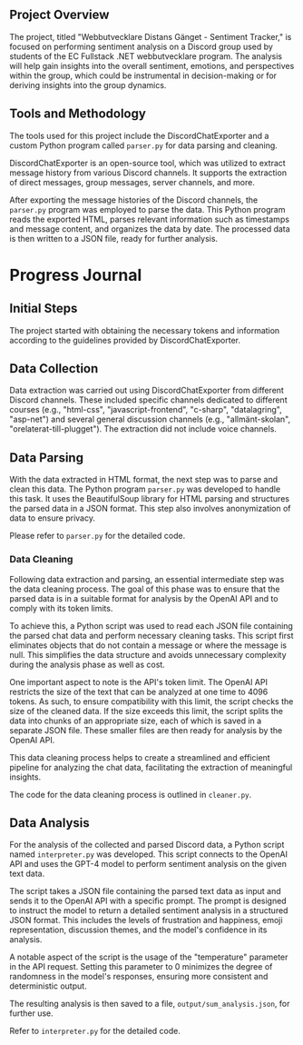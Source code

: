 ## Project Overview

The project, titled "Webbutvecklare Distans Gänget - Sentiment Tracker," is focused on performing sentiment analysis on a Discord group used by students of the EC Fullstack .NET webbutvecklare program. The analysis will help gain insights into the overall sentiment, emotions, and perspectives within the group, which could be instrumental in decision-making or for deriving insights into the group dynamics.

## Tools and Methodology

The tools used for this project include the DiscordChatExporter and a custom Python program called `parser.py` for data parsing and cleaning.

DiscordChatExporter is an open-source tool, which was utilized to extract message history from various Discord channels. It supports the extraction of direct messages, group messages, server channels, and more.

After exporting the message histories of the Discord channels, the `parser.py` program was employed to parse the data. This Python program reads the exported HTML, parses relevant information such as timestamps and message content, and organizes the data by date. The processed data is then written to a JSON file, ready for further analysis.

# Progress Journal

## Initial Steps

The project started with obtaining the necessary tokens and information according to the guidelines provided by DiscordChatExporter.

## Data Collection

Data extraction was carried out using DiscordChatExporter from different Discord channels. These included specific channels dedicated to different courses (e.g., "html-css", "javascript-frontend", "c-sharp", "datalagring", "asp-net") and several general discussion channels (e.g., "allmänt-skolan", "orelaterat-till-plugget"). The extraction did not include voice channels.

## Data Parsing

With the data extracted in HTML format, the next step was to parse and clean this data. The Python program `parser.py` was developed to handle this task. It uses the BeautifulSoup library for HTML parsing and structures the parsed data in a JSON format. This step also involves anonymization of data to ensure privacy.

Please refer to `parser.py` for the detailed code.

### Data Cleaning

Following data extraction and parsing, an essential intermediate step was the data cleaning process. The goal of this phase was to ensure that the parsed data is in a suitable format for analysis by the OpenAI API and to comply with its token limits.

To achieve this, a Python script was used to read each JSON file containing the parsed chat data and perform necessary cleaning tasks. This script first eliminates objects that do not contain a message or where the message is null. This simplifies the data structure and avoids unnecessary complexity during the analysis phase as well as cost.

One important aspect to note is the API's token limit. The OpenAI API restricts the size of the text that can be analyzed at one time to 4096 tokens. As such, to ensure compatibility with this limit, the script checks the size of the cleaned data. If the size exceeds this limit, the script splits the data into chunks of an appropriate size, each of which is saved in a separate JSON file. These smaller files are then ready for analysis by the OpenAI API.

This data cleaning process helps to create a streamlined and efficient pipeline for analyzing the chat data, facilitating the extraction of meaningful insights.

The code for the data cleaning process is outlined in `cleaner.py`.

## Data Analysis

For the analysis of the collected and parsed Discord data, a Python script named `interpreter.py` was developed. This script connects to the OpenAI API and uses the GPT-4 model to perform sentiment analysis on the given text data.

The script takes a JSON file containing the parsed text data as input and sends it to the OpenAI API with a specific prompt. The prompt is designed to instruct the model to return a detailed sentiment analysis in a structured JSON format. This includes the levels of frustration and happiness, emoji representation, discussion themes, and the model's confidence in its analysis.

A notable aspect of the script is the usage of the "temperature" parameter in the API request. Setting this parameter to 0 minimizes the degree of randomness in the model's responses, ensuring more consistent and deterministic output.

The resulting analysis is then saved to a file, `output/sum_analysis.json`, for further use.

Refer to `interpreter.py` for the detailed code.
